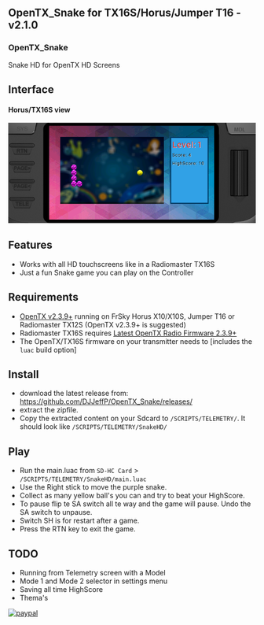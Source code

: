 
## OpenTX_Snake for TX16S/Horus/Jumper T16 - v2.1.0

### OpenTX_Snake
 Snake HD for OpenTX HD Screens

## Interface

#### Horus/TX16S view

![sample](assets/Snake2.png "View on TX16S transmitters")

## Features
* Works with all HD touchscreens like in a Radiomaster TX16S
* Just a fun Snake game you can play on the Controller

## Requirements

* [OpenTX v2.3.9+](http://www.open-tx.org/) running on FrSky Horus X10/X10S, Jumper T16 or Radiomaster TX12S (OpenTX v2.3.9+ is suggested)
* Radiomaster TX16S requires [Latest OpenTX Radio Firmware 2.3.9+](https://www.radiomasterrc.com/downloads) 
* The OpenTX/TX16S firmware on your transmitter needs to [includes the `luac` build option]

## Install
* download the latest release from: https://github.com/DJJeffP/OpenTX_Snake/releases/
* extract the zipfile.
* Copy the extracted content on your Sdcard to `/SCRIPTS/TELEMETRY/`. It should look like `/SCRIPTS/TELEMETRY/SnakeHD/`

## Play
* Run the main.luac from `SD-HC Card` > `/SCRIPTS/TELEMETRY/SnakeHD/main.luac`
* Use the Right stick to move the purple snake.
* Collect as many yellow ball's you can and try to beat your HighScore.
* To pause flip te SA switch all te way and the game will pause. Undo the SA switch to unpause.
* Switch SH is for restart after a game. 
* Press the RTN key to exit the game. 



## TODO
* Running from Telemetry screen with a Model
* Mode 1 and Mode 2 selector in settings menu
* Saving all time HighScore
* Thema's



[![paypal](https://www.paypalobjects.com/en_US/NL/i/btn/btn_donateCC_LG.gif)](https://www.paypal.com/cgi-bin/webscr?cmd=_donations&business=EDMZJSRVBKZQQ&item_name=coding+free+software&currency_code=EUR&source=url)
